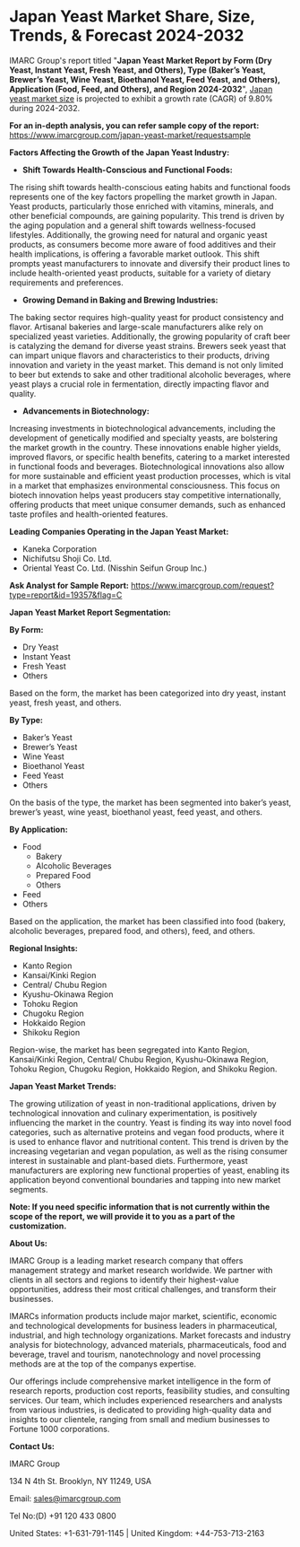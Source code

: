 ﻿# Japan Yeast Market Share, Size, Trends, & Forecast 2024-2032
IMARC Group's report titled "**Japan Yeast Market Report by Form (Dry Yeast, Instant Yeast, Fresh Yeast, and Others), Type (Baker’s Yeast, Brewer’s Yeast, Wine Yeast, Bioethanol Yeast, Feed Yeast, and Others), Application (Food, Feed, and Others), and Region 2024-2032**", [Japan yeast market size](https://www.imarcgroup.com/japan-yeast-market) is projected to exhibit a growth rate (CAGR) of 9.80% during 2024-2032.

**For an in-depth analysis, you can refer sample copy of the report:** <https://www.imarcgroup.com/japan-yeast-market/requestsample>

**Factors Affecting the Growth of the Japan Yeast Industry:**

- **Shift Towards Health-Conscious and Functional Foods:**

The rising shift towards health-conscious eating habits and functional foods represents one of the key factors propelling the market growth in Japan. Yeast products, particularly those enriched with vitamins, minerals, and other beneficial compounds, are gaining popularity. This trend is driven by the aging population and a general shift towards wellness-focused lifestyles. Additionally, the growing need for natural and organic yeast products, as consumers become more aware of food additives and their health implications, is offering a favorable market outlook. This shift prompts yeast manufacturers to innovate and diversify their product lines to include health-oriented yeast products, suitable for a variety of dietary requirements and preferences.

- **Growing Demand in Baking and Brewing Industries:**

The baking sector requires high-quality yeast for product consistency and flavor. Artisanal bakeries and large-scale manufacturers alike rely on specialized yeast varieties. Additionally, the growing popularity of craft beer is catalyzing the demand for diverse yeast strains. Brewers seek yeast that can impart unique flavors and characteristics to their products, driving innovation and variety in the yeast market. This demand is not only limited to beer but extends to sake and other traditional alcoholic beverages, where yeast plays a crucial role in fermentation, directly impacting flavor and quality.

- **Advancements in Biotechnology:**

Increasing investments in biotechnological advancements, including the development of genetically modified and specialty yeasts, are bolstering the market growth in the country. These innovations enable higher yields, improved flavors, or specific health benefits, catering to a market interested in functional foods and beverages. Biotechnological innovations also allow for more sustainable and efficient yeast production processes, which is vital in a market that emphasizes environmental consciousness. This focus on biotech innovation helps yeast producers stay competitive internationally, offering products that meet unique consumer demands, such as enhanced taste profiles and health-oriented features.

**Leading Companies Operating in the Japan Yeast Market:**

- Kaneka Corporation
- Nichifutsu Shoji Co. Ltd.
- Oriental Yeast Co. Ltd. (Nisshin Seifun Group Inc.)

**Ask Analyst for Sample Report:** <https://www.imarcgroup.com/request?type=report&id=19357&flag=C>

**Japan Yeast Market Report Segmentation:**

**By Form:**

- Dry Yeast
- Instant Yeast
- Fresh Yeast
- Others

Based on the form, the market has been categorized into dry yeast, instant yeast, fresh yeast, and others.

**By Type:**

- Baker’s Yeast
- Brewer’s Yeast
- Wine Yeast
- Bioethanol Yeast
- Feed Yeast
- Others

On the basis of the type, the market has been segmented into baker’s yeast, brewer’s yeast, wine yeast, bioethanol yeast, feed yeast, and others.

**By Application:**

- Food
  - Bakery
  - Alcoholic Beverages
  - Prepared Food
  - Others
- Feed
- Others

Based on the application, the market has been classified into food (bakery, alcoholic beverages, prepared food, and others), feed, and others.

**Regional Insights:**

- Kanto Region
- Kansai/Kinki Region
- Central/ Chubu Region
- Kyushu-Okinawa Region
- Tohoku Region
- Chugoku Region
- Hokkaido Region
- Shikoku Region

Region-wise, the market has been segregated into Kanto Region, Kansai/Kinki Region, Central/ Chubu Region, Kyushu-Okinawa Region, Tohoku Region, Chugoku Region, Hokkaido Region, and Shikoku Region.

**Japan Yeast Market Trends:**

The growing utilization of yeast in non-traditional applications, driven by technological innovation and culinary experimentation, is positively influencing the market in the country. Yeast is finding its way into novel food categories, such as alternative proteins and vegan food products, where it is used to enhance flavor and nutritional content. This trend is driven by the increasing vegetarian and vegan population, as well as the rising consumer interest in sustainable and plant-based diets. Furthermore, yeast manufacturers are exploring new functional properties of yeast, enabling its application beyond conventional boundaries and tapping into new market segments.

**Note: If you need specific information that is not currently within the scope of the report, we will provide it to you as a part of the customization.**

**About Us:**

IMARC Group is a leading market research company that offers management strategy and market research worldwide. We partner with clients in all sectors and regions to identify their highest-value opportunities, address their most critical challenges, and transform their businesses.

IMARCs information products include major market, scientific, economic and technological developments for business leaders in pharmaceutical, industrial, and high technology organizations. Market forecasts and industry analysis for biotechnology, advanced materials, pharmaceuticals, food and beverage, travel and tourism, nanotechnology and novel processing methods are at the top of the companys expertise.

Our offerings include comprehensive market intelligence in the form of research reports, production cost reports, feasibility studies, and consulting services. Our team, which includes experienced researchers and analysts from various industries, is dedicated to providing high-quality data and insights to our clientele, ranging from small and medium businesses to Fortune 1000 corporations.

**Contact Us:**

IMARC Group

134 N 4th St. Brooklyn, NY 11249, USA

Email: sales@imarcgroup.com

Tel No:(D) +91 120 433 0800

United States: +1-631-791-1145 | United Kingdom: +44-753-713-2163
